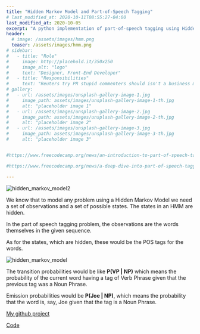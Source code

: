 ```yaml
---
title: "Hidden Markov Model and Part-of-Speech Tagging"
# last_modified_at: 2020-10-11T08:55:27-04:00
last_modified_at: 2020-10-05
excerpt: "A python implementation of part-of-speech tagging using Hidden Markov Model"
header:
  # image: /assets/images/hmm.png
  teaser: /assets/images/hmm.png
# sidebar:
#   - title: "Role"
#     image: http://placehold.it/350x250
#     image_alt: "logo"
#     text: "Designer, Front-End Developer"
#   - title: "Responsibilities"
#     text: "Reuters try PR stupid commenters should isn't a business model"
# gallery:
#   - url: /assets/images/unsplash-gallery-image-1.jpg
#     image_path: assets/images/unsplash-gallery-image-1-th.jpg
#     alt: "placeholder image 1"
#   - url: /assets/images/unsplash-gallery-image-2.jpg
#     image_path: assets/images/unsplash-gallery-image-2-th.jpg
#     alt: "placeholder image 2"
#   - url: /assets/images/unsplash-gallery-image-3.jpg
#     image_path: assets/images/unsplash-gallery-image-3-th.jpg
#     alt: "placeholder image 3"


#https://www.freecodecamp.org/news/an-introduction-to-part-of-speech-tagging-and-the-hidden-markov-model-953d45338f24/?fbclid=IwAR3HGsgPWqFuK2Vwa1tnSonj_ZOYL-_BVNBXUI7qqNpzm2SvayxzlKARzdc

#https://www.freecodecamp.org/news/a-deep-dive-into-part-of-speech-tagging-using-viterbi-algorithm-17c8de32e8bc/

---
```

![hidden_markov_model2]({{site.url}}{{site.baseurl}}/assets/images/hmm2.svg)

We know that to model any problem using a Hidden Markov Model we need a set of observations and a set of possible states. The states in an HMM are hidden.

In the part of speech tagging problem, the observations are the words themselves in the given sequence.

As for the states, which are hidden, these would be the POS tags for the words.

![hidden_markov_model]({{site.url}}{{site.baseurl}}/assets/images/hmm.png)

The transition probabilities would be like <strong>P(VP | NP)</strong> which means the probability of the current word having a tag of Verb Phrase given that the previous tag was a Noun Phrase.

Emission probabilities would be <strong>P(Joe | NP)</strong>, which means the probability that the word is, say, Joe given that the tag is a Noun Phrase.


[My github project](https://github.com/cyberzzhhss/hmm_pos_tagger)

[Code](https://github.com/cyberzzhhss/hmm_pos_tagger/blob/main/hmm_pos_tagger.py)


